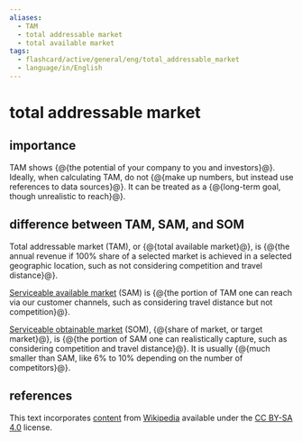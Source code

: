 ```yaml
---
aliases:
  - TAM
  - total addressable market
  - total available market
tags:
  - flashcard/active/general/eng/total_addressable_market
  - language/in/English
---
```


# total addressable market

## importance

TAM shows {@{the potential of your company to you and investors}@}. Ideally, when calculating TAM, do not {@{make up numbers, but instead use references to data sources}@}. It can be treated as a {@{long-term goal, though unrealistic to reach}@}. <!--SR:!2027-07-29,885,332!2027-04-18,823,332!2025-03-07,232,332-->

## difference between TAM, SAM, and SOM

Total addressable market (TAM), or {@{total available market}@}, is {@{the annual revenue if 100% share of a selected market is achieved in a selected geographic location, such as not considering competition and travel distance}@}. <!--SR:!2027-05-06,835,332!2025-04-30,241,292-->

[Serviceable available market](serviceable%20available%20market.md) (SAM) is {@{the portion of TAM one can reach via our customer channels, such as considering travel distance but not competition}@}. <!--SR:!2025-11-29,379,290-->

[Serviceable obtainable market](target%20market.md) (SOM), {@{share of market, or target market}@}, is {@{the portion of SAM one can realistically capture, such as considering competition and travel distance}@}. It is usually {@{much smaller than SAM, like 6% to 10% depending on the number of competitors}@}. <!--SR:!2028-01-11,1043,352!2025-06-13,287,292!2025-04-02,211,272-->

## references

This text incorporates [content](https://en.wikipedia.org/wiki/total_addressable_market) from [Wikipedia](Wikipedia.md) available under the [CC BY-SA 4.0](https://creativecommons.org/licenses/by-sa/4.0/) license.

